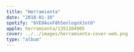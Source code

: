 ```yaml
---
title: "Herramienta"
date: "2018-01-10"
spotify: "6VE0AvxF8h5enlognXJotO"
apple: herramienta/1351104905
cover: ../../images/herramienta-cover-web.png
type: "album"
---
```



